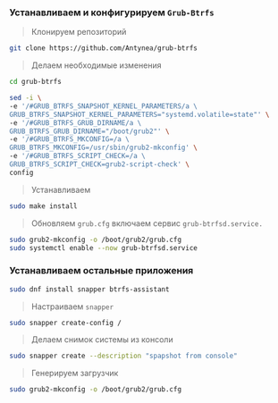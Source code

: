 ### Устанавливаем и конфигурируем `Grub-Btrfs`

>Клонируем репозиторий
```bash
git clone https://github.com/Antynea/grub-btrfs
```

>Делаем необходимые изменения
```bash
cd grub-btrfs

sed -i \
-e '/#GRUB_BTRFS_SNAPSHOT_KERNEL_PARAMETERS/a \
GRUB_BTRFS_SNAPSHOT_KERNEL_PARAMETERS="systemd.volatile=state"' \
-e '/#GRUB_BTRFS_GRUB_DIRNAME/a \
GRUB_BTRFS_GRUB_DIRNAME="/boot/grub2"' \
-e '/#GRUB_BTRFS_MKCONFIG=/a \
GRUB_BTRFS_MKCONFIG=/usr/sbin/grub2-mkconfig' \
-e '/#GRUB_BTRFS_SCRIPT_CHECK=/a \
GRUB_BTRFS_SCRIPT_CHECK=grub2-script-check' \
config
```

>Устанавливаем
```bash
sudo make install
```

>Обновляем `grub.cfg` включаем сервис `grub-btrfsd.service.`
```bash
sudo grub2-mkconfig -o /boot/grub2/grub.cfg
sudo systemctl enable --now grub-btrfsd.service
```

### Устанавливаем остальные приложения
```bash
sudo dnf install snapper btrfs-assistant
```

>Настраиваем `snapper`
```bash
sudo snapper create-config /
```

>Делаем снимок системы из консоли
```bash
sudo snapper create --description "spapshot from console"
```

>Генерируем загрузчик
```bash
sudo grub2-mkconfig -o /boot/grub2/grub.cfg
```